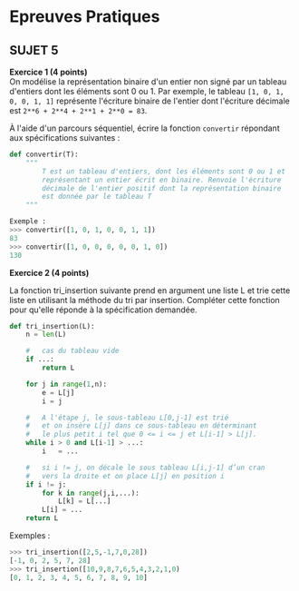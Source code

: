 # **Epreuves Pratiques**
## SUJET 5


<!-- [Corrigé](corrige.md) -->


**Exercice 1 (4 points)**  
On modélise la représentation binaire d'un entier non signé par un tableau d'entiers dont les éléments sont 0 ou 1. Par exemple, le tableau `[1, 0, 1, 0, 0, 1, 1]` représente l'écriture binaire de l'entier dont l'écriture décimale est
`2**6 + 2**4 + 2**1 + 2**0 = 83`.

À l'aide d'un parcours séquentiel, écrire la fonction `convertir` répondant aux spécifications suivantes :

```Python
def convertir(T):
    """
        T est un tableau d'entiers, dont les éléments sont 0 ou 1 et
        représentant un entier écrit en binaire. Renvoie l'écriture
        décimale de l'entier positif dont la représentation binaire
        est donnée par le tableau T
    """

Exemple :
>>>	convertir([1, 0, 1, 0, 0, 1, 1])
83
>>>	convertir([1, 0, 0, 0, 0, 0, 1, 0])
130
```


**Exercice 2 (4 points)**  

La fonction tri_insertion suivante prend en argument une liste L et trie cette liste en utilisant la méthode du tri par insertion. Compléter cette fonction pour qu'elle réponde à la spécification demandée.

```Python
def tri_insertion(L):
    n = len(L)

    #   cas du tableau vide 
    if ...:
        return L

    for j in range(1,n):
        e = L[j]
        i = j

    #	A l'étape j, le sous-tableau L[0,j-1] est trié
    #	et on insère L[j] dans ce sous-tableau en déterminant
    #	le plus petit i tel que 0 <= i <= j et L[i-1] > L[j]. 
    while i > 0 and L[i-1] > ...:
        i	= ...

    #	si i != j, on décale le sous tableau L[i,j-1] d’un cran
    #	vers la droite et on place L[j] en position i
    if i != j:
        for k in range(j,i,...):
            L[k] = L[...]
        L[i] = ...
    return L

```

Exemples :
```Python
>>>	tri_insertion([2,5,-1,7,0,28]) 
[-1, 0, 2, 5, 7, 28]
>>>	tri_insertion([10,9,8,7,6,5,4,3,2,1,0) 
[0, 1, 2, 3, 4, 5, 6, 7, 8, 9, 10]
```